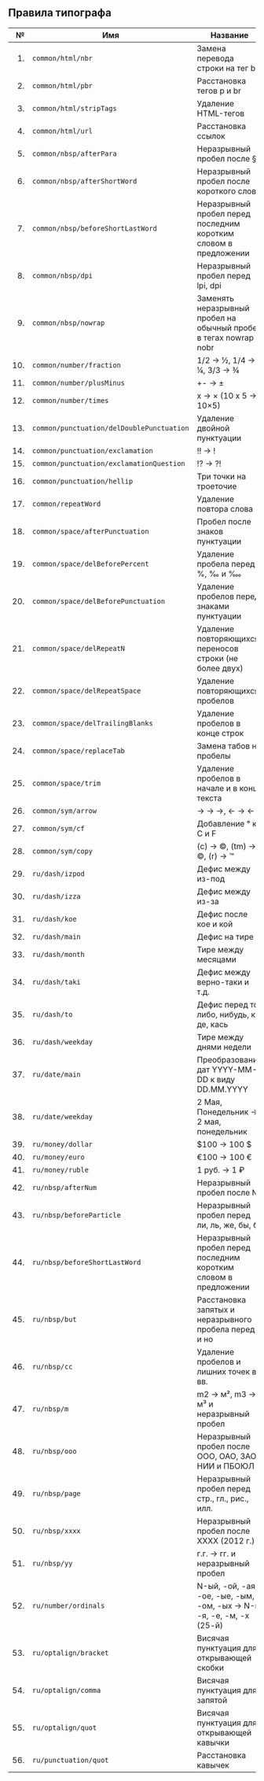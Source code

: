 ## Правила типографа

| № | Имя | Название | [Индекс](./RULES_SORTED.md) | Вкл. |
|--:|-----|----------|----------------------------:|:----:|
| 1. | `common/html/nbr` | Замена перевода строки на тег br | 710 |  |
| 2. | `common/html/pbr` | Расстановка тегов p и br | 700 |  |
| 3. | `common/html/stripTags` | Удаление HTML-тегов | 5 |  |
| 4. | `common/html/url` | Расстановка ссылок | 200 | ✓ |
| 5. | `common/nbsp/afterPara` | Неразрывный пробел после § | 610 | ✓ |
| 6. | `common/nbsp/afterShortWord` | Неразрывный пробел после короткого слова | 590 | ✓ |
| 7. | `common/nbsp/beforeShortLastWord` | Неразрывный пробел перед последним коротким словом в предложении | 620 | ✓ |
| 8. | `common/nbsp/dpi` | Неразрывный пробел перед lpi, dpi | 1150 | ✓ |
| 9. | `common/nbsp/nowrap` | Заменять неразрывный пробел на обычный пробел в тегах nowrap и nobr | 1400 | ✓ |
| 10. | `common/number/fraction` | 1/2 → ½, 1/4 → ¼, 3/3 → ¾ | 1120 | ✓ |
| 11. | `common/number/plusMinus` | +- → ± | 1010 | ✓ |
| 12. | `common/number/times` | x → × (10 x 5 → 10×5) | 1050 | ✓ |
| 13. | `common/punctuation/delDoublePunctuation` | Удаление двойной пунктуации | 580 | ✓ |
| 14. | `common/punctuation/exclamation` | !! → ! | 1150 | ✓ |
| 15. | `common/punctuation/exclamationQuestion` | !? → ?! | 1140 | ✓ |
| 16. | `common/punctuation/hellip` | Три точки на троеточие | 20 | ✓ |
| 17. | `common/repeatWord` | Удаление повтора слова | 1200 |  |
| 18. | `common/space/afterPunctuation` | Пробел после знаков пунктуации | 560 | ✓ |
| 19. | `common/space/delBeforePercent` | Удаление пробела перед %, ‰ и ‱ | 600 | ✓ |
| 20. | `common/space/delBeforePunctuation` | Удаление пробелов перед знаками пунктуации | 550 | ✓ |
| 21. | `common/space/delRepeatN` | Удаление повторяющихся переносов строки (не более двух) | 545 | ✓ |
| 22. | `common/space/delRepeatSpace` | Удаление повторяющихся пробелов | 540 | ✓ |
| 23. | `common/space/delTrailingBlanks` | Удаление пробелов в конце строк | 505 | ✓ |
| 24. | `common/space/replaceTab` | Замена табов на пробелы | 510 | ✓ |
| 25. | `common/space/trim` | Удаление пробелов в начале и в конце текста | 530 | ✓ |
| 26. | `common/sym/arrow` | -> → →, <- → ← | 1130 | ✓ |
| 27. | `common/sym/cf` | Добавление ° к C и F | 1020 | ✓ |
| 28. | `common/sym/copy` | (c) → ©, (tm) → ©, (r) → ™ | 10 | ✓ |
| 29. | `ru/dash/izpod` | Дефис между из-под | 35 | ✓ |
| 30. | `ru/dash/izza` | Дефис между из-за | 33 | ✓ |
| 31. | `ru/dash/koe` | Дефис после кое и кой | 38 | ✓ |
| 32. | `ru/dash/main` | Дефис на тире | 620 | ✓ |
| 33. | `ru/dash/month` | Тире между месяцами | 610 | ✓ |
| 34. | `ru/dash/taki` | Дефис между верно-таки и т.д. | 39 | ✓ |
| 35. | `ru/dash/to` | Дефис перед то, либо, нибудь, ка, де, кась | 30 | ✓ |
| 36. | `ru/dash/weekday` | Тире между днями недели | 600 | ✓ |
| 37. | `ru/date/main` | Преобразование дат YYYY-MM-DD к виду DD.MM.YYYY | 1300 | ✓ |
| 38. | `ru/date/weekday` | 2 Мая, Понедельник → 2 мая, понедельник | 1310 | ✓ |
| 39. | `ru/money/dollar` | $100 → 100 $ | 1140 | ✓ |
| 40. | `ru/money/euro` | €100 → 100 € | 1140 | ✓ |
| 41. | `ru/money/ruble` | 1 руб. → 1 ₽ | 1145 |  |
| 42. | `ru/nbsp/afterNum` | Неразрывный пробел после № | 610 | ✓ |
| 43. | `ru/nbsp/beforeParticle` | Неразрывный пробел перед ли, ль, же, бы, б | 570 | ✓ |
| 44. | `ru/nbsp/beforeShortLastWord` | Неразрывный пробел перед последним коротким словом в предложении | 620 | ✓ |
| 45. | `ru/nbsp/but` | Расстановка запятых и неразрывного пробела перед а и но | 1110 | ✓ |
| 46. | `ru/nbsp/cc` | Удаление пробелов и лишних точек в вв. | 1090 | ✓ |
| 47. | `ru/nbsp/m` | m2 → м², m3 → м³ и неразрывный пробел | 1030 | ✓ |
| 48. | `ru/nbsp/ooo` | Неразрывный пробел после OOO, ОАО, ЗАО, НИИ и ПБОЮЛ | 1100 | ✓ |
| 49. | `ru/nbsp/page` | Неразрывный пробел перед стр., гл., рис., илл. | 610 | ✓ |
| 50. | `ru/nbsp/xxxx` | Неразрывный пробел после XXXX (2012 г.) | 1060 | ✓ |
| 51. | `ru/nbsp/yy` | г.г. → гг. и неразрывный пробел | 1080 | ✓ |
| 52. | `ru/number/ordinals` | N-ый, -ой, -ая, -ое, -ые, -ым, -ом, -ых → N-й, -я, -е, -м, -х (25-й) | 1300 | ✓ |
| 53. | `ru/optalign/bracket` | Висячая пунктуация для открывающей скобки | 1001 |  |
| 54. | `ru/optalign/comma` | Висячая пунктуация для запятой | 1002 |  |
| 55. | `ru/optalign/quot` | Висячая пунктуация для открывающей кавычки | 1000 |  |
| 56. | `ru/punctuation/quot` | Расстановка кавычек | 700 | ✓ |
